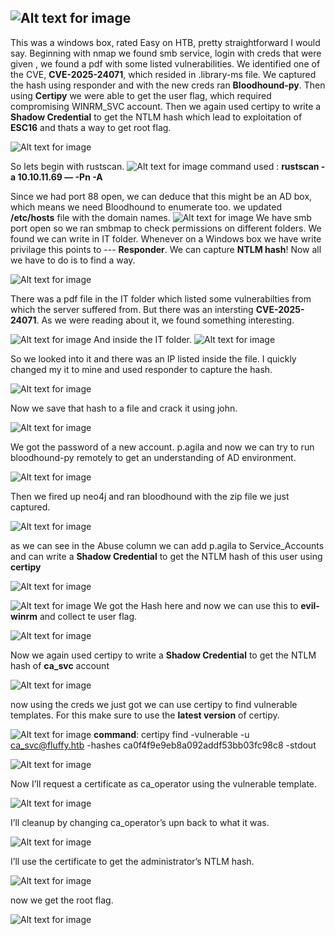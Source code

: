 ![Alt text for image](/Images/2025-07-23-hackthebox-fluffy/cover.webp)
---
This was a windows box, rated Easy on HTB, pretty straightforward I would say. Beginning with nmap we found smb service, login with creds that were given , we found a pdf with some listed vulnerabilities. We identified one of the CVE, **CVE-2025-24071**, which resided in .library-ms 
file. We captured the hash using responder and with the new creds ran **Bloodhound-py**. Then using **Certipy** we were able to get the user flag, which required compromising WINRM_SVC account. 
Then we again used certipy to write a **Shadow Credential** to get the NTLM hash which lead to exploitation of **ESC16** and thats a way to get root flag.

![Alt text for image](/Images/2025-07-23-hackthebox-fluffy/fluffy-info.png)

So lets begin with rustscan.
![Alt text for image](/Images/2025-07-23-hackthebox-fluffy/rustscan.webp)
command used : **rustscan -a 10.10.11.69 — -Pn -A**

Since we had port 88 open, we can deduce that this might be an AD box, which means we need Bloodhound to enumerate too.
we updated **/etc/hosts** file with the domain names. 
![Alt text for image](/Images/2025-07-23-hackthebox-fluffy/smb.webp)
 We have smb port open so we ran smbmap to check permissions on different folders. We found we can write in IT folder. Whenever on a Windows box we have write privilage this points to --- **Responder**. We can capture **NTLM hash**!
 Now all we have to do is to find a way.

![Alt text for image](/Images/2025-07-23-hackthebox-fluffy/pdf.webp)

There was a pdf file in the IT folder which listed some vulnerabilties from which the server suffered from. But there was an intersting **CVE-2025-24071**. As we were reading about it, we found something interesting.

![Alt text for image](/Images/2025-07-23-hackthebox-fluffy/cve.webp)
And inside the IT folder.
![Alt text for image](/Images/2025-07-23-hackthebox-fluffy/ms-lib.webp)

So we looked into it and there was an IP listed inside the file. I quickly changed my it to mine and used responder to capture the hash.

![Alt text for image](/Images/2025-07-23-hackthebox-fluffy/responder.webp)

Now we save that hash to a file and crack it using john.

![Alt text for image](/Images/2025-07-23-hackthebox-fluffy/john.webp)

We got the password of a new account. p.agila and now we can try to run bloodhound-py remotely to get an understanding of AD environment.

![Alt text for image](/Images/2025-07-23-hackthebox-fluffy/blood.webp)

Then we fired up neo4j and ran bloodhound with the zip file we just captured.

![Alt text for image](/Images/2025-07-23-hackthebox-fluffy/blood-result.webp)

as we can see in the Abuse column we can add p.agila to Service_Accounts and can write a **Shadow Credential** to get the NTLM hash of this user using **certipy**

![Alt text for image](/Images/2025-07-23-hackthebox-fluffy/abuse.webp)

![Alt text for image](/Images/2025-07-23-hackthebox-fluffy/shadow.webp)
We got the Hash here and now we can use this to **evil-winrm** and collect te user flag.

![Alt text for image](/Images/2025-07-23-hackthebox-fluffy/user.webp)

Now we again used certipy to write a **Shadow Credential** to get the NTLM hash of **ca_svc** account

![Alt text for image](/Images/2025-07-23-hackthebox-fluffy/shadow2.webp)

now using the creds we just got we can use certipy to find vulnerable templates. For this make sure to use the **latest version** of certipy.

![Alt text for image](/Images/2025-07-23-hackthebox-fluffy/esc16.webp)
**command**: certipy find -vulnerable -u ca_svc@fluffy.htb -hashes ca0f4f9e9eb8a092addf53bb03fc98c8 -stdout

![Alt text for image](/Images/2025-07-23-hackthebox-fluffy/update.webp)

Now I’ll request a certificate as ca_operator using the vulnerable template.

![Alt text for image](/Images/2025-07-23-hackthebox-fluffy/cert.webp)

I’ll cleanup by changing ca_operator’s upn back to what it was.

![Alt text for image](/Images/2025-07-23-hackthebox-fluffy/update2.webp)

I’ll use the certificate to get the administrator’s NTLM hash.

![Alt text for image](/Images/2025-07-23-hackthebox-fluffy/admin.webp)

now we get the root flag.

![Alt text for image](/Images/2025-07-23-hackthebox-fluffy/root.webp)
